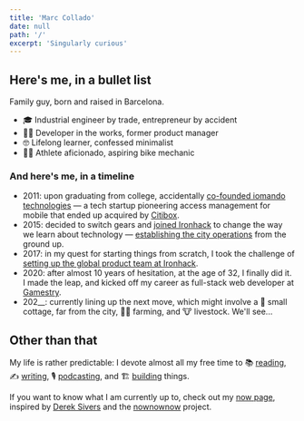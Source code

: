 ```yaml
---
title: 'Marc Collado'
date: null
path: '/'
excerpt: 'Singularly curious'
---
```


## Here's me, in a bullet list

Family guy, born and raised in Barcelona.

- 🎓 Industrial engineer by trade, entrepreneur by accident
- 🤹‍♂️ Developer in the works, former product manager
- 🤓 Lifelong learner, confessed minimalist
- 🏃‍♂️ Athlete aficionado, aspiring bike mechanic

### And here's me, in a timeline

- 2011: upon graduating from college, accidentally [co-founded iomando technologies](/work/iomando) — a tech startup pioneering access management for mobile that ended up acquired by [Citibox](https://citibox.com).
- 2015: decided to switch gears and [joined Ironhack](/work/ironhack) to change the way we learn about technology — [establishing the city operations](/blog/2015/hi-from-ironhack) from the ground up.
- 2017: in my quest for starting things from scratch, I took the challenge of [setting up the global product team at Ironhack](/blog/2017/back-to-product).
- 2020: after almost 10 years of hesitation, at the age of 32, I finally did it. I made the leap, and kicked off my career as full-stack web developer at [Gamestry](/work/gamestry).
- 202\_\_: currently lining up the next move, which might involve a 🏡 small cottage, far from the city, 👨‍🌾 farming, and 🐮 livestock. We'll see...

## Other than that

My life is rather predictable: I devote almost all my free time to 📚 [reading](/tags/books), ✍️ [writing](/blog), 🎙️ [podcasting](/work/radio-lanza), and 🏗 [building](/work) things.

If you want to know what I am currently up to, check out my [now page](/now), inspired by [Derek Sivers](https://twitter.com/sivers) and the [nownownow](https://nownownow.com/) project.
